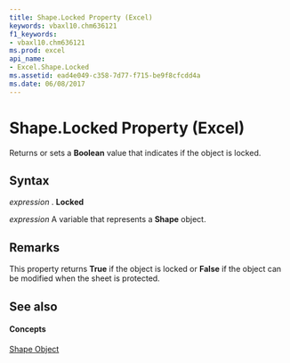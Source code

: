 ```yaml
---
title: Shape.Locked Property (Excel)
keywords: vbaxl10.chm636121
f1_keywords:
- vbaxl10.chm636121
ms.prod: excel
api_name:
- Excel.Shape.Locked
ms.assetid: ead4e049-c358-7d77-f715-be9f8cfcdd4a
ms.date: 06/08/2017
---
```



# Shape.Locked Property (Excel)

Returns or sets a  **Boolean** value that indicates if the object is locked.


## Syntax

 _expression_ . **Locked**

 _expression_ A variable that represents a **Shape** object.


## Remarks

This property returns  **True** if the object is locked or **False** if the object can be modified when the sheet is protected.


## See also


#### Concepts


[Shape Object](Excel.Shape.md)

